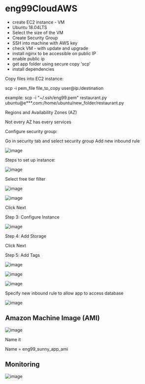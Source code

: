 # eng99CloudAWS

- create EC2 instance - VM 
- Ubuntu 18.04LTS
- Select the size of the VM
- Create Security Group
- SSH into machine with AWS key
- check VM - with update and upgrade
- install nginx to be accessible on public IP
- enable public ip
- get app folder using secure copy 'scp'
- install dependencies


Copy files into EC2 instance:

scp -i pem_file file_to_copy user@ip:/destination

example: scp -i "~/.ssh/eng99.pem" restaurant.py ubuntu@e***.com:/home/ubuntu/new_folder/restaurant.py

Regions and Availability Zones (AZ) 

Not every AZ has every services 

Configure security group:

Go in security tab and select security group
Add new inbound rule


![image](https://user-images.githubusercontent.com/14828358/144407299-7e2b7eb4-c4fe-4744-aa2b-f1fb2c84e7d3.png)

Steps to set up instance:

![image](https://user-images.githubusercontent.com/14828358/144407787-afcb3c44-4b77-4e00-8835-2c9755fddd0d.png)

Select free tier filter

![image](https://user-images.githubusercontent.com/14828358/144407926-42fd46f6-2fa6-42fe-b271-2b5b9afe0680.png)

![image](https://user-images.githubusercontent.com/14828358/144407995-6b230bb3-35be-4939-a62e-2330d44ea0c8.png)

Click Next

Step 3: Configure Instance

![image](https://user-images.githubusercontent.com/14828358/144436911-630261ce-ed00-4a7a-8004-ce483c0bb27d.png)

Step 4: Add Storage

Click Next

Step 5: Add Tags

![image](https://user-images.githubusercontent.com/14828358/144409066-a9e3d1e8-41a3-4fd7-adf8-7e2f5b6b90be.png)

![image](https://user-images.githubusercontent.com/14828358/144409178-0c50bacb-fd50-4ef4-9062-c68b41dff529.png)


![image](https://user-images.githubusercontent.com/14828358/144409355-b2e74ef9-666d-4a6f-b646-a1a19c9fca0c.png)



Specify new inbound rule to allow app to access database

![image](https://user-images.githubusercontent.com/14828358/144412565-c3bad5bd-bd61-4097-819a-990fe6a0c70b.png)



## Amazon Machine Image (AMI)

![image](https://user-images.githubusercontent.com/14828358/144434131-4c2dc9ce-01b4-497a-8493-16f7c04bf090.png)

Name it

Name = eng99_sunny_app_ami

## Monitoring

![image](https://user-images.githubusercontent.com/14828358/144444364-522e930f-9339-4000-adc0-5914cc18403a.png)


